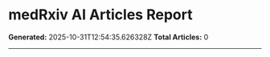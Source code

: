 # medRxiv AI Articles Report

**Generated:** 2025-10-31T12:54:35.626328Z
**Total Articles:** 0

---
